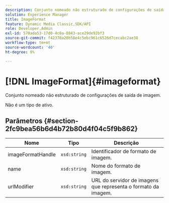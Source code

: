 ```yaml
---
description: Conjunto nomeado não estruturado de configurações de saída de imagem.
solution: Experience Manager
title: ImageFormat
feature: Dynamic Media Classic,SDK/API
role: Developer,Admin
exl-id: 570ada53-17d0-4c8a-8843-ace29de92bf3
source-git-commit: f42378a20b58e4c5ebc961c6526d7cecabc2ae38
workflow-type: tm+mt
source-wordcount: '40'
ht-degree: 0%

---
```


# [!DNL ImageFormat]{#imageformat}

Conjunto nomeado não estruturado de configurações de saída de imagem.

Não é um tipo de ativo.

## Parâmetros {#section-2fc9bea56b6d4b72b80d4f04c5f9b862}

| Nome | Tipo | Descrição |
|---|---|---|
| imageFormatHandle | `xsd:string` | Identificador de formato de imagem. |
| name | `xsd:string` | Nome do formato de imagem. |
| urlModifier | `xsd:string` | URL do servidor de imagens que representa o formato da imagem. |

